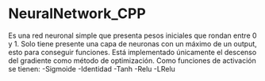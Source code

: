 # NeuralNetwork_CPP
Es una red neuronal simple que presenta pesos iniciales que rondan entre 0 y 1. Solo tiene presente una capa de neuronas con un máximo de un output, esto para conseguir funciones. Está implementado únicamente el descenso del gradiente como método de optimización.
Como funciones de activación se tienen:
-Sigmoide
-Identidad
-Tanh
-Relu
-LRelu
